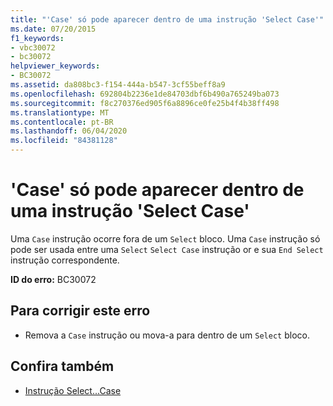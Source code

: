 ```yaml
---
title: "'Case' só pode aparecer dentro de uma instrução 'Select Case'"
ms.date: 07/20/2015
f1_keywords:
- vbc30072
- bc30072
helpviewer_keywords:
- BC30072
ms.assetid: da808bc3-f154-444a-b547-3cf55beff8a9
ms.openlocfilehash: 692804b2236e1de84703dbf6b490a765249ba073
ms.sourcegitcommit: f8c270376ed905f6a8896ce0fe25b4f4b38ff498
ms.translationtype: MT
ms.contentlocale: pt-BR
ms.lasthandoff: 06/04/2020
ms.locfileid: "84381128"
---
```

# <a name="case-can-only-appear-inside-a-select-case-statement"></a>'Case' só pode aparecer dentro de uma instrução 'Select Case'
Uma `Case` instrução ocorre fora de um `Select` bloco. Uma `Case` instrução só pode ser usada entre uma `Select` `Select Case` instrução or e sua `End Select` instrução correspondente.  
  
 **ID do erro:** BC30072  
  
## <a name="to-correct-this-error"></a>Para corrigir este erro  
  
- Remova a `Case` instrução ou mova-a para dentro de um `Select` bloco.  
  
## <a name="see-also"></a>Confira também

- [Instrução Select...Case](../language-reference/statements/select-case-statement.md)

